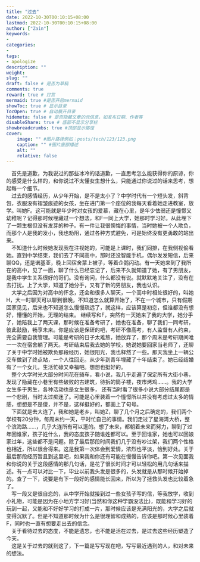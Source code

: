 ```yaml
---
title: "过去"
date: 2022-10-30T00:10:15+08:00
lastmod: 2022-10-30T00:10:15+08:00
author: ["Zain"]
keywords: 
- 
categories: 
- 
tags: 
- apologize
description: ""
weight:
slug: ""
draft: false # 是否为草稿
comments: true
reward: true # 打赏
mermaid: true #是否开启mermaid
showToc: true # 显示目录
TocOpen: true # 自动展开目录
hidemeta: false # 是否隐藏文章的元信息，如发布日期、作者等
disableShare: true # 底部不显示分享栏
showbreadcrumbs: true #顶部显示路径
cover:
    image: "" #图片路径例如：posts/tech/123/123.png
    caption: "" #图片底部描述
    alt: ""
    relative: false
---
```





&emsp;首先是道歉，为我说过的那些冰冷的话道歉，一直思考怎么能获得你的原谅，你的感受是什么样的，和你说过不太懂女生想什么，只能通过你说过的话来思考，想起每一个细节。    \
&emsp;过去的感情经历，从少年开始，是不是太小了？中学时代有一个短头发，斜背包，衣服没有褶皱痕迹的女孩，坐在进门第一个座位的我每天看着她走进教室，放学。叫她F。这可能就是年少时对女孩的爱慕，藏在心里，是年少怯弱还是憧憬又幼稚呢？记得那时候埋藏过一个想法，和F一同上大学，她那时学习好。从此埋下了一颗生根但没有发芽的种子。有一件让我很懊悔的事情，当时她被一个人欺负，而那个人是我的发小，我也劝阻，通过各种方式避免，可是始终没有更勇敢的站出来。     \
&emsp;不知道什么时候她发现我在注视她的，可能是上课时，我们同排，在我侧视偷看她。直到中学结束，我们去了不同高中，那时还没智能手机，偶尔发发短信，后来聊QQ，还是诺基亚，晚上回宿舍蒙上被子，等着企鹅闪动。有一天她来到了我所在的高中，见了一面，聊了什么已经忘记了，后来不久就知道了她，有了男朋友，是我中学生关系很好的哥们。没有询问，什么都没有说。就默默地关注了，没有在去打扰。上了大学，知道了她分手，又有了新的男朋友，我也认识。   \
&emsp;大学之后因为对高中的怀念，还会和很多人聊天，一个高中时相处很好的，叫她H，大一时聊天可以聊到很晚，不知道怎么就算开始了，不在一个城市，只有假期回家见见，后来也不知道怎么慢慢疏远了，就这样，应该算是初恋，但谁都没有想好，懵懂的开始，无理的结束。
继续写和F，突然有一天她来了我的大学，她分手了，她陪我上了两天课，那时候在准备考研了，她也在准备，聊了我们一同考研，彼此鼓励，畅享未来。你是应该是保研的吧，考研不像高考，有人监督有人约束，完全需要自我管理。可能是考研的日子太难熬，她放弃了，那个周末是考研期间唯一一次在宿舍躺了两天。考研结束后我去她的学校，她说她要回家当老师了，还聊了关于中学时她被欺负那段经历，她很阳光，我也释然了一些。那天我坐上一辆公交车做到了终点站，一个人往回走。从少年到青年埋藏了十年结束了。她已经结婚有了一个女儿，生活忙碌又幸福吧。想想也挺好的。   \
&emsp;整个大学时光大部分时间花在骑车，看小说，我几乎走遍了保定所有大街小巷，发现了隐藏在小巷里有些破败的古建筑，待拆的筒子楼，夜市烤鸡……。我的大学女生多于男生，各种活动也是女生很多， 还有当时看了很多小说大部分结尾都是一个悲剧，当时太过痴迷了。可能是心里装着一个憧憬所以并没有考虑过太多的情感，想想是不是傻，并不是，这样挺好的，都画上了句号。      \
&emsp;下面就是去大连了，我和她是老乡，叫她Z，聊了几个月之后确定的，我们两个学校有20分钟，每周末约一天，平时忙自己的事情。我们走过了星海湾大桥，整个滨海路……，几乎大连所有可以逛的。想了未来，都朝着未来而努力，聊到了过年回谁家，孩子姓什么，我的态度孩子随谁姓都可以。至于回谁家，她也可以回娘家过年，这些都不是问题。除了最后那段时间我们几乎没有吵过架，我们两个性格也相近，所以很合得来。这是我第一次体会到爱情，浓烈也平淡，恰到好处。关于最后那段经历暂且到这里吧，如果我和你还有可能在慢慢告诉你吧。第一次见面我和你说的关于这段感情的那几句话，是花了很长时间才可以轻松的用几句话来描述。有一点可以对比一下，毕业以前我头发是很多的，头发就是从那时候开始掉的。查了一下，说要是有下一段好的感情能长回来，所以为了拯救头发也比较着急了。    \
&emsp;写一段又是很自恋的，从中学开始就接到过一些女孩子写的信，等我放学，收到小礼物，可能是因为在小地方学习好(当然和你这种学霸没法比)，既能和学习好的玩到一起，又能和不好好学习的打成一片，那时候应该是充满阳光的，大学之后就变得沉默了。但是不知道那时候为什么是很理智和成熟的，应该是那时候心里装着F，同时也一直有想要走出去的信念。   \
&emsp;关于看待过去的态度，不能是遗忘，也不能是活在过去，是过去这些经历塑造了今天。   \
&emsp;这是关于过去的就到这了，下一篇是写写现在吧，写写最近遇到的人，和对未来的想法。  


